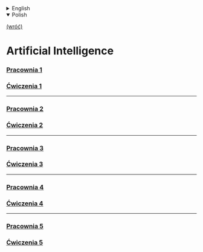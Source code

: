 <details>
    <summary>English</summary>

[(back)](../)
# **A**rtificial **I**ntelligence
### [Lab 1](./Lista%201/)
### [Exercises 1](./Lista%201.5/)
___
### [Lab 2](./Lista%202/)
### [Exercises 2](./Lista%202.5/)
___
### [Lab 3](./Lista%203/)
### [Exercises 3](./Lista%203.5/)
___
### [Lab 4](./Lista%204/)
### [Exercises 4](./Lista%204.5/)
___
### [Lab 5](./Lista%205/)
### [Exercises 5](./Lista%205.5/)

</details>

<details open>
    <summary>Polish</summary>

[(wróć)](../)
# **A**rtificial **I**ntelligence
### [Pracownia 1](./Lista%201/)
### [Ćwiczenia 1](./Lista%201.5/)
___
### [Pracownia 2](./Lista%202/)
### [Ćwiczenia 2](./Lista%202.5/)
___
### [Pracownia 3](./Lista%203/)
### [Ćwiczenia 3](./Lista%203.5/)
___
### [Pracownia 4](./Lista%204/)
### [Ćwiczenia 4](./Lista%204.5/)
___
### [Pracownia 5](./Lista%205/)
### [Ćwiczenia 5](./Lista%205.5/)

</details>



